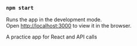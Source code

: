 
### `npm start`

Runs the app in the development mode.<br>
Open [http://localhost:3000](http://localhost:3000) to view it in the browser.

A practice app for React and API calls

